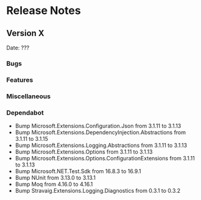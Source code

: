 # Release Notes

## Version X

Date: ???

### Bugs

### Features

### Miscellaneous

### Dependabot

- Bump Microsoft.Extensions.Configuration.Json from 3.1.11 to 3.1.13
- Bump Microsoft.Extensions.DependencyInjection.Abstractions from 3.1.11 to 3.1.15
- Bump Microsoft.Extensions.Logging.Abstractions from 3.1.11 to 3.1.13
- Bump Microsoft.Extensions.Options from 3.1.11 to 3.1.13
- Bump Microsoft.Extensions.Options.ConfigurationExtensions from 3.1.11 to 3.1.13
- Bump Microsoft.NET.Test.Sdk from 16.8.3 to 16.9.1
- Bump NUnit from 3.13.0 to 3.13.1
- Bump Moq from 4.16.0 to 4.16.1
- Bump Stravaig.Extensions.Logging.Diagnostics from 0.3.1 to 0.3.2

